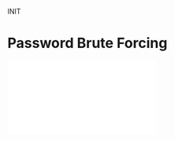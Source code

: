 INIT
# Password Brute Forcing
![My notes from OSCP on password cracking](../../../OSCP/password-attacks/password-cracking.md)

